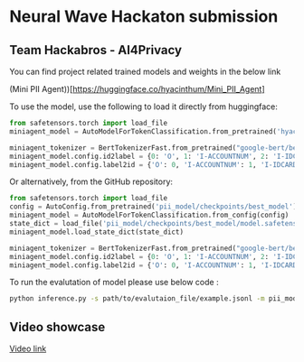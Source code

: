 # Neural Wave Hackaton submission
## Team Hackabros - AI4Privacy

You can find project related trained models and weights in the below link 

(Mini PII Agent))[https://huggingface.co/hyacinthum/Mini_PII_Agent]

To use the model, use the following to load it directly from huggingface:
```python
from safetensors.torch import load_file
miniagent_model = AutoModelForTokenClassification.from_pretrained('hyacinthum/Piidgeon')

miniagent_tokenizer = BertTokenizerFast.from_pretrained("google-bert/bert-base-multilingual-cased")
miniagent_model.config.id2label = {0: 'O', 1: 'I-ACCOUNTNUM', 2: 'I-IDCARDNUM'}
miniagent_model.config.label2id = {'O': 0, 'I-ACCOUNTNUM': 1, 'I-IDCARDNUM': 2}
```

Or alternatively, from the GitHub repository:
```python
from safetensors.torch import load_file
config = AutoConfig.from_pretrained('pii_model/checkpoints/best_model')
miniagent_model = AutoModelForTokenClassification.from_config(config)
state_dict = load_file('pii_model/checkpoints/best_model/model.safetensors')
miniagent_model.load_state_dict(state_dict)

miniagent_tokenizer = BertTokenizerFast.from_pretrained("google-bert/bert-base-multilingual-cased")
miniagent_model.config.id2label = {0: 'O', 1: 'I-ACCOUNTNUM', 2: 'I-IDCARDNUM'}
miniagent_model.config.label2id = {'O': 0, 'I-ACCOUNTNUM': 1, 'I-IDCARDNUM': 2}
```

To run the evalutation of model please use below code :
```bash
python inference.py -s path/to/evalutaion_file/example.jsonl -m pii_model
```

## Video showcase

[Video link](https://youtu.be/leFG8oPcXs0)

